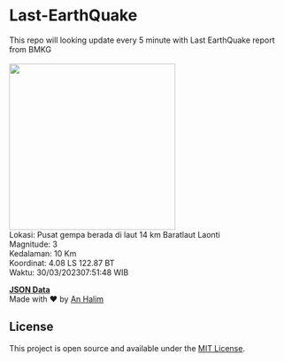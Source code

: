 # Last-EarthQuake
This repo will looking update every 5 minute with Last EarthQuake report from BMKG
<br>
<br>
<img src="https://ews.bmkg.go.id/TEWS/data/20230330075148.mmi.jpg?39055db2pyvjtcq0j0otfiu" width="300"/>
<br>
Lokasi: Pusat gempa berada di laut 14 km Baratlaut Laonti <br>
Magnitude: 3 <br>
Kedalaman: 10 Km <br>
Koordinat: 4.08 LS 122.87 BT <br>
Waktu: 30/03/202307:51:48 WIB <br>

<a href="./data/data.json">**JSON Data**</a>
<br>
Made with ❤️ by <a href="https://github.com/an-halim">An Halim</a>
## License

This project is open source and available under the [MIT License](LICENSE).
